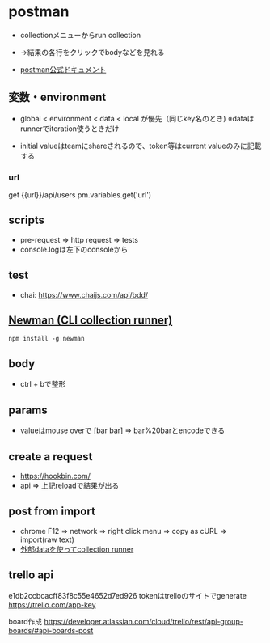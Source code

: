 # postman
- collectionメニューからrun collection
- →結果の各行をクリックでbodyなどを見れる

- [postman公式ドキュメント](https://learning.postman.com/docs/writing-scripts/intro-to-scripts/)

## 変数・environment
- global < environment < data < local が優先（同じkey名のとき)
※dataはrunnerでiteration使うときだけ

- initial valueはteamにshareされるので、token等はcurrent valueのみに記載する

### url
get {{url}}/api/users
pm.variables.get('url')


## scripts
- pre-request => http request => tests
- console.logは左下のconsoleから

## test
- chai: https://www.chaijs.com/api/bdd/

## [Newman (CLI collection runner)](https://github.com/endw0901/postman/tree/main/newman)
```
npm install -g newman
```

## body
- ctrl + bで整形

## params
- valueはmouse overで [bar bar] => bar%20barとencodeできる

## create a request
- https://hookbin.com/
- api => 上記reloadで結果が出る

## post from import
- chrome F12 => network => right click menu => copy as cURL => import(raw text)
- [外部dataを使ってcollection runner](https://github.com/endw0901/postman/tree/main/data)

## trello api
e1db2ccbcacff83f8c55e4652d7ed926
tokenはtrelloのサイトでgenerate
https://trello.com/app-key

board作成
https://developer.atlassian.com/cloud/trello/rest/api-group-boards/#api-boards-post
